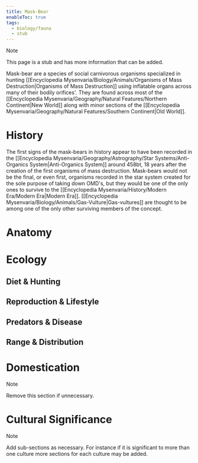 ```yaml
---
title: Mask-Bear
enableToc: true
tags:
  - biology/fauna
  - stub
---
```


> [!note]
> This page is a stub and has more information that can be added.

Mask-bear are a species of social carnivorous organisms specialized in hunting [[Encyclopedia Mysenvaria/Biology/Animals/Organisms of Mass Destruction|Organisms of Mass Destruction]] using inflatable organs across many of their bodily orifices'. They are found across most of the [[Encyclopedia Mysenvaria/Geography/Natural Features/Northern Continent|New World]] along with minor sections of the [[Encyclopedia Mysenvaria/Geography/Natural Features/Southern Continent|Old World]]. 
# History
The first signs of the mask-bears in history appear to have been recorded in the [[Encyclopedia Mysenvaria/Geography/Astrography/Star Systems/Anti-Organics System|Anti-Organics System]] around 458bt, 18 years after the creation of the first organisms of mass destruction. Mask-bears would not be the final, or even first, organisms recorded in the star system created for the sole purpose of taking down OMD's, but they would be one of the only ones to survive to the [[Encyclopedia Mysenvaria/History/Modern Era/Modern Era|Modern Era]]. [[Encyclopedia Mysenvaria/Biology/Animals/Gas-Vulture|Gas-vultures]] are thought to be among one of the only other surviving members of the concept.
# Anatomy

# Ecology
## Diet & Hunting

## Reproduction & Lifestyle

## Predators & Disease

## Range & Distribution

# Domestication

> [!note]
> Remove this section if unnecessary.


# Cultural Significance 

> [!note]
> Add sub-sections as necessary. For instance if it is significant to more than one culture more sections for each culture may be added.

